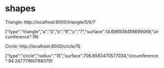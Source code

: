 # shapes
Triangle: 
  http://localhost:8000/triangle/5/6/7
  
  {"type":"triangle","a":"5","b":"6","c":"7","surface":14.696938456699069,"circumference":18}
  
Circle:
  http://localhost:8000/circle/15
  
  {"type":"circle","radius":"15","surface":706.8583470577034,"circumference":94.24777960769379}
